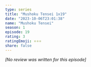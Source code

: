 ```yaml
---
type: series
title: "Mushoku Tensei 1x19"
date: "2023-10-06T23:01:38"
name: "Mushoku Tensei"
season: 1
episode: 19
rating: 3
ratingEmoji: ⭐️⭐️⭐️
share: false
---
```


_[No review was written for this episode]_
